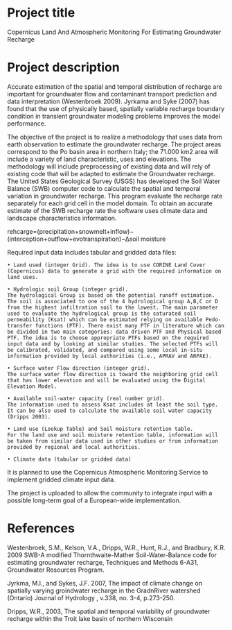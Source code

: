 # Project title 

Copernicus Land And Atmospheric Monitoring For Estimating Groundwater Recharge

# Project description

Accurate estimation of the spatial and temporal distribution of recharge are important for groundwater flow and contaminant transport prediction and data interpretation (Westenbroek 2009). Jyrkama and Syke (2007) has found that the use of physically based, spatially variable recharge boundary condition in transient groundwater modeling problems improves the model performance.

The objective of the project is to realize a methodology that uses data from earth observation to estimate the groundwater recharge. The project areas correspond to the Po basin area in northern Italy; the 71.000 km2 area will include a variety of land characteristic, uses and elevations.  The methodology will include preprocessing of existing data and will rely of existing code that will be adapted to estimate the Groundwater recharge.
The United States Geological Survey (USGS) has developed the Soil Water Balance (SWB) computer code to calculate the spatial and temporal variation in groundwater recharge. This program evaluate the recharge rate separately  for each grid cell in the model domain. To obtain an accurate estimate of the SWB recharge rate the software uses climate data and landscape characteristics information.

rehcarge=(precipitation+snowmelt+inflow)−(interception+outflow+evotranspiration)−∆soil moisture 

Required input data includes tabular and  gridded data files: 

	• Land used (integer Grid). The idea is to use CORINE Land Cover (Copernicus) data to generate a grid with the required information on land uses. 
	
	• Hydrologic soil Group (integer grid).
	The hydrological Group is based on the potential runoff estimation. The soil is associated to one of the 4 hydrological group A,B,C or D from the highest infiltration soil to the lowest. The main parameter used to evaluate the hydrological group is the saturated soil permeability (Ksat) which can be estimated relying on available Pedo-transfer functions (PTF). There exist many PTF in literature which can be divided in two main categories: data driven PTF and Physical based PTF. The idea is to choose appropriate PTFs based on the required input data and by looking at similar studies. The selected PTFs will be calibrated, validated, and compared using some local in-situ information provided by local authorities (i.e., APRAV and ARPAE).
	
	• Surface water Flow direction (integer grid).
	The surface water flow direction is toward the neighboring grid cell that has lower elevation and will be evaluated using the Digital Elevation Model.
	
	• Available soil-water capacity (real number grid).
	The information used to assess Ksat includes at least the soil type. It can be also used to calculate the available soil water capacity (Dripps 2003). 
	
	• Land use (Lookup Table) and Soil moisture retention table.
	For the land use and soil moisture retention table, information will be taken from similar data used in other studies or from information provided by regional and local authorities.
	
	• Climate data (tabular or gridded data)
It is planned to use the Copernicus Atmospheric Monitoring Service to implement gridded climate input data.

The project is uploaded to allow the community to integrate input with a possible long-term goal of a European-wide implementation.


# References 

Westenbroek, S.M., Kelson, V.A., Dripps, W.R., Hunt, R.J., and Bradbury,  K.R. 2009 SWB-A modified Thornthwaite-Mather Soil-Water-Balance code for estimating groundwater recharge, Techniques and Methods 6-A31, Groundwater Resources Program.

Jyrkma, M.I., and Sykes, J.F. 2007, The impact of climate change on spatially varying groindwater recharge in the GradnRiver watershed (Ontario) Journal of Hydrology , v.338, no. 3-4, p.273-250. 

Dripps, W.R., 2003, The spatial and temporal variability  of groundwater recharge within the Troit lake basin of northern Wisconsin 
